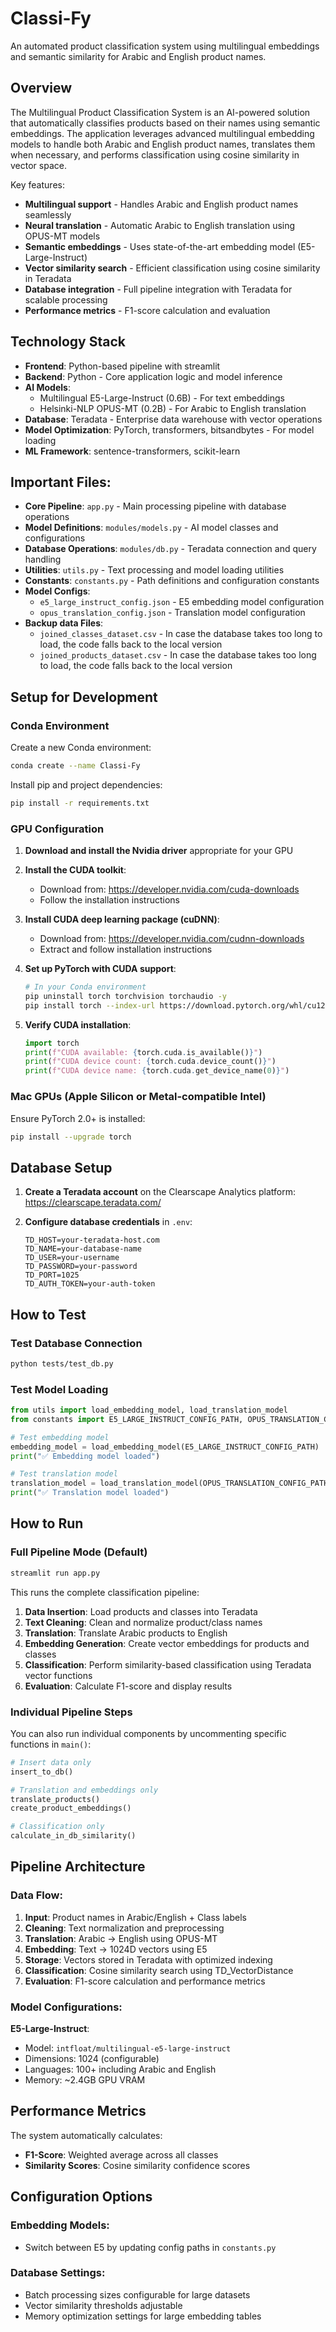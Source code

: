 # Classi-Fy
An automated product classification system using multilingual embeddings and semantic similarity for Arabic and English product names.

## Overview
The Multilingual Product Classification System is an AI-powered solution that automatically classifies products based on their names using semantic embeddings. The application leverages advanced multilingual embedding models to handle both Arabic and English product names, translates them when necessary, and performs classification using cosine similarity in vector space.

Key features:
- **Multilingual support** - Handles Arabic and English product names seamlessly
- **Neural translation** - Automatic Arabic to English translation using OPUS-MT models
- **Semantic embeddings** - Uses state-of-the-art embedding model (E5-Large-Instruct)
- **Vector similarity search** - Efficient classification using cosine similarity in Teradata
- **Database integration** - Full pipeline integration with Teradata for scalable processing
- **Performance metrics** - F1-score calculation and evaluation

## Technology Stack
- **Frontend**: Python-based pipeline with streamlit
- **Backend**: Python - Core application logic and model inference
- **AI Models**: 
  - Multilingual E5-Large-Instruct (0.6B) - For text embeddings
  - Helsinki-NLP OPUS-MT (0.2B) - For Arabic to English translation
- **Database**: Teradata - Enterprise data warehouse with vector operations
- **Model Optimization**: PyTorch, transformers, bitsandbytes - For model loading
- **ML Framework**: sentence-transformers, scikit-learn
  
## Important Files:
- **Core Pipeline**: `app.py` - Main processing pipeline with database operations
- **Model Definitions**: `modules/models.py` - AI model classes and configurations
- **Database Operations**: `modules/db.py` - Teradata connection and query handling
- **Utilities**: `utils.py` - Text processing and model loading utilities
- **Constants**: `constants.py` - Path definitions and configuration constants
- **Model Configs**: 
  - `e5_large_instruct_config.json` - E5 embedding model configuration
  - `opus_translation_config.json` - Translation model configuration
- **Backup data Files**: 
  - `joined_classes_dataset.csv` - In case the database takes too long to load, the code falls back to the local version
  - `joined_products_dataset.csv` - In case the database takes too long to load, the code falls back to the local version

## Setup for Development

### Conda Environment
Create a new Conda environment:
```bash
conda create --name Classi-Fy
```

Install pip and project dependencies:
```bash
pip install -r requirements.txt
```

### GPU Configuration
1. **Download and install the Nvidia driver** appropriate for your GPU

2. **Install the CUDA toolkit**:
   - Download from: https://developer.nvidia.com/cuda-downloads
   - Follow the installation instructions

3. **Install CUDA deep learning package (cuDNN)**:
   - Download from: https://developer.nvidia.com/cudnn-downloads
   - Extract and follow installation instructions

4. **Set up PyTorch with CUDA support**:
   ```bash
   # In your Conda environment
   pip uninstall torch torchvision torchaudio -y
   pip install torch --index-url https://download.pytorch.org/whl/cu126
   ```

5. **Verify CUDA installation**:
   ```python
   import torch
   print(f"CUDA available: {torch.cuda.is_available()}")
   print(f"CUDA device count: {torch.cuda.device_count()}")
   print(f"CUDA device name: {torch.cuda.get_device_name(0)}")
   ```

### Mac GPUs (Apple Silicon or Metal-compatible Intel)
Ensure PyTorch 2.0+ is installed:
```bash
pip install --upgrade torch
```

## Database Setup

1. **Create a Teradata account** on the Clearscape Analytics platform: https://clearscape.teradata.com/

2. **Configure database credentials** in `.env`:
   ```env
   TD_HOST=your-teradata-host.com
   TD_NAME=your-database-name
   TD_USER=your-username
   TD_PASSWORD=your-password
   TD_PORT=1025
   TD_AUTH_TOKEN=your-auth-token
   ```

## How to Test

### Test Database Connection
```bash
python tests/test_db.py
```

### Test Model Loading
```python
from utils import load_embedding_model, load_translation_model
from constants import E5_LARGE_INSTRUCT_CONFIG_PATH, OPUS_TRANSLATION_CONFIG_PATH

# Test embedding model
embedding_model = load_embedding_model(E5_LARGE_INSTRUCT_CONFIG_PATH)
print("✅ Embedding model loaded")

# Test translation model  
translation_model = load_translation_model(OPUS_TRANSLATION_CONFIG_PATH)
print("✅ Translation model loaded")
```

## How to Run

### Full Pipeline Mode (Default)
```python
streamlit run app.py
```

This runs the complete classification pipeline:
1. **Data Insertion**: Load products and classes into Teradata
2. **Text Cleaning**: Clean and normalize product/class names
3. **Translation**: Translate Arabic products to English
4. **Embedding Generation**: Create vector embeddings for products and classes
5. **Classification**: Perform similarity-based classification using Teradata vector functions
6. **Evaluation**: Calculate F1-score and display results

### Individual Pipeline Steps

You can also run individual components by uncommenting specific functions in `main()`:

```python
# Insert data only
insert_to_db()

# Translation and embeddings only  
translate_products()
create_product_embeddings()

# Classification only
calculate_in_db_similarity()
```

## Pipeline Architecture

### Data Flow:
1. **Input**: Product names in Arabic/English + Class labels
2. **Cleaning**: Text normalization and preprocessing
3. **Translation**: Arabic → English using OPUS-MT
4. **Embedding**: Text → 1024D vectors using E5
5. **Storage**: Vectors stored in Teradata with optimized indexing
6. **Classification**: Cosine similarity search using TD_VectorDistance
7. **Evaluation**: F1-score calculation and performance metrics

### Model Configurations:

**E5-Large-Instruct**:
- Model: `intfloat/multilingual-e5-large-instruct`
- Dimensions: 1024 (configurable)
- Languages: 100+ including Arabic and English
- Memory: ~2.4GB GPU VRAM


## Performance Metrics

The system automatically calculates:
- **F1-Score**: Weighted average across all classes
- **Similarity Scores**: Cosine similarity confidence scores

## Configuration Options

### Embedding Models:
- Switch between E5 by updating config paths in `constants.py`

### Database Settings:
- Batch processing sizes configurable for large datasets
- Vector similarity thresholds adjustable
- Memory optimization settings for large embedding tables

